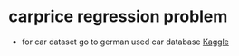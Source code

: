 # carprice regression problem

- for car dataset go to german used car database [Kaggle](https://www.kaggle.com/orgesleka/used-cars-database)
